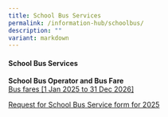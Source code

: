```yaml
---
title: School Bus Services
permalink: /information-hub/schoolbus/
description: ""
variant: markdown
---
```

#### School Bus Services

**School Bus Operator and Bus Fare**<br>
[Bus fares [1 Jan 2025 to 31 Dec 2026]](/files/School%20bus%20service/school_bus_NTE__2025___2026_.pdf)

[Request for School Bus Service form for 2025](/files/School%20bus%20service/KHS_Request_for_School_Bus_Services_2025__RS_Transport_.pdf)